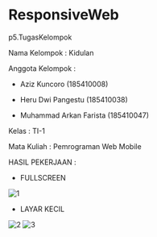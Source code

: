 # ResponsiveWeb
p5.TugasKelompok

Nama Kelompok : Kidulan

Anggota Kelompok : 

+ Aziz Kuncoro (185410008)

+ Heru Dwi Pangestu (185410038)

+ Muhammad Arkan Farista (185410047)

Kelas : TI-1

Mata Kuliah : Pemrograman Web Mobile

HASIL PEKERJAAN :

+ FULLSCREEN

![1](https://user-images.githubusercontent.com/70943455/112325531-5b79ae80-8ce6-11eb-8f02-979ddd95fc56.png)

+ LAYAR KECIL

![2](https://user-images.githubusercontent.com/70943455/112325538-5caadb80-8ce6-11eb-9df6-43b807af1335.png)
![3](https://user-images.githubusercontent.com/70943455/112325540-5d437200-8ce6-11eb-8b8c-3f8943a9a588.png)